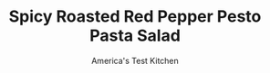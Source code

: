 ---
layout: ../../layouts/MarkdownPostLayout.astro
title: Spicy Roasted Red Pepper Pesto Pasta Salad
author: America's Test Kitchen
pubDate: 2023-03-15
description: "In the heat of summer, a cool pasta salad tossed with a light, fresh vegetable puree sounds like an appealing supper. Unfortunately, most such recipes turn out bland and dry."
image_url: https://res.cloudinary.com/hksqkdlah/image/upload/ar_1:1,c_fill,dpr_2.0,f_auto,fl_lossy.progressive.strip_profile,g_faces:auto,q_auto:low,w_344/6889_sfs-spicyredpepperpestopasta-279257
tags: ["Side Dishes","Pasta","Vegetables","Salads"]
calories: 2781
protein: 9
carbohydrates: 36
fats: 
fiber: 2
ingredients: ["1 pound, penne pasta or fusilli or campanelle",", Salt","1/4 cup, ricotta cheese","1 1/4 cups, jarred roasted red peppers, drained and chopped","1/2 cup, slivered almonds, toasted","1/4 cup, grated Asiago cheese","1/4 cup, extra virgin olive oil","1 , garlic clove, minced","2 tablespoons, chopped fresh parsley leaves","1/4 teaspoon, red pepper flakes"]
serves: 10
time: "50 minutes"
instructions: ["Bring 4 quarts water to boil in large pot. Add pasta and 1 tablespoon salt to boiling water and cook until just past al dente. Reserve 3/4 cup pasta water. Drain pasta in colander, rinse with cold water until cool, drain once more, and transfer to large bowl.","Puree ricotta and 2 tablespoons hot pasta water in food processor until smooth. Add 3/4 cup roasted peppers, 1/4 cup almonds, Asiago, oil, garlic, parsley, pepper flakes, and 1/2 teaspoon salt and puree until smooth. Stir pesto into pasta until well coated, adding reserved pasta water as needed to adjust consistency. Fold in remaining roasted peppers and almonds. Season with salt. Serve.","Make-Ahead: This salad can be refrigerated for 3 days. Bring to room temperature before serving and thin salads with a few tablespoons of warm water if needed."]
nutrition: ["184 mg Potassium","151 mg Phosphorus","84 mg Calcium","1 mg Iron","43 mg Magnesium","195 mg Sodium","1 mg Zinc","10 g Fat","1 mg Niacin (B3)","6 g Monounsaturated","1 g Polyunsaturated","29 mg Vitamin C","5 mg Cholesterol","2 g Saturated","2 g Fiber","15 µg Folate (food)","2 g Sugars","16 µg Vitamin K","26 g Water","36 g Carbs","15 µg Folate equivalent (total)","9 g Protein","2 mg Vitamin E","43 µg Vitamin A","278 kcal Energy","2781 calories"]
notes: "Divina is the test kitchen’s top-rated brand of jarred roasted red peppers. Discard any pepper seeds before chopping."
---